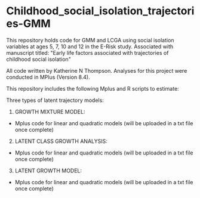 # Childhood_social_isolation_trajectories-GMM
This repository holds code for GMM and LCGA using social isolation variables at ages 5, 7, 10 and 12 in the E-Risk study. 
Associated with manuscript titled: "Early life factors associated with trajectories of childhood social isolation"

All code written by Katherine N Thompson.
Analyses for this project were conducted in MPlus (Version 8.4). 

This repository includes the following Mplus and R scripts to estimate: 

Three types of latent trajectory models:

1. GROWTH MIXTURE MODEL: 
 - Mplus code for linear and quadratic models (will be uploaded in a txt file once complete)

2. LATENT CLASS GROWTH ANALYSIS: 
 - Mplus code for linear and quadratic models (will be uploaded in a txt file once complete)
     
3. LATENT GROWTH MODEL:
 - Mplus code for linear and quadratic models (will be uploaded in a txt file once complete)
     
     
     
     
